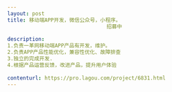 ```yaml
---                
layout: post       
title: 移动端APP开发，微信公众号，小程序。
                                招募中
           
description: 
1.负责一革网移动端APP产品有开发，维护。
2.负责APP产品性能优化，兼容性优化、故障排查
3.独立的完成开发.
4.根据产品运营反馈，改进产品，提升用户体验
     
contenturl: https://pro.lagou.com/project/6831.html      
---                 
```

